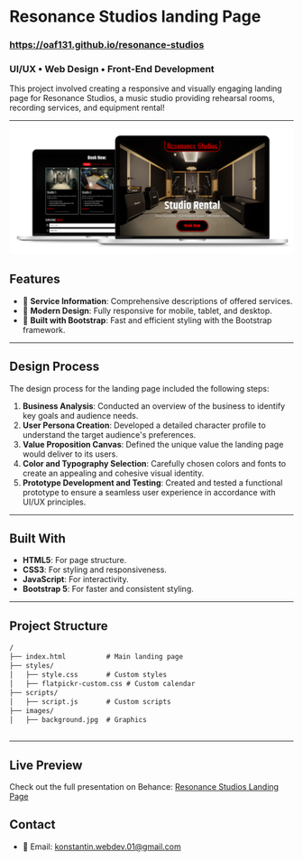 # Resonance Studios landing Page
### https://oaf131.github.io/resonance-studios
### UI/UX • Web Design • Front-End Development 

This project involved creating a responsive and visually engaging landing page for Resonance Studios, a music studio providing rehearsal rooms, recording services, and equipment rental!

---

![laptops](laptops.png)

## Features

- 📜 **Service Information**: Comprehensive descriptions of offered services.
- 🎨 **Modern Design**: Fully responsive for mobile, tablet, and desktop.
- 🚀 **Built with Bootstrap**: Fast and efficient styling with the Bootstrap framework.

---

## Design Process

The design process for the landing page included the following steps:

1. **Business Analysis**: Conducted an overview of the business to identify key goals and audience needs.
2. **User Persona Creation**: Developed a detailed character profile to understand the target audience's preferences.
3. **Value Proposition Canvas**: Defined the unique value the landing page would deliver to its users.
4. **Color and Typography Selection**: Carefully chosen colors and fonts to create an appealing and cohesive visual identity.
5. **Prototype Development and Testing**: Created and tested a functional prototype to ensure a seamless user experience in accordance with UI/UX principles.

---

## Built With

- **HTML5**: For page structure.
- **CSS3**: For styling and responsiveness.
- **JavaScript**: For interactivity.
- **Bootstrap 5**: For faster and consistent styling.

---

## Project Structure

```
/
├── index.html          # Main landing page
├── styles/
│   ├── style.css       # Custom styles
│   ├── flatpickr-custom.css # Custom calendar
├── scripts/
│   ├── script.js       # Custom scripts
├── images/ 
│   ├── background.jpg  # Graphics
 
```

---

## Live Preview

Check out the full presentation on Behance:  [Resonance Studios Landing Page](https://www.behance.net/gallery/216367791/Resonance-Studios-Landing-Page)

## Contact

- 📧 Email: [konstantin.webdev.01@gmail.com](mailto:konstantin.webdev.01@gmail.com)
